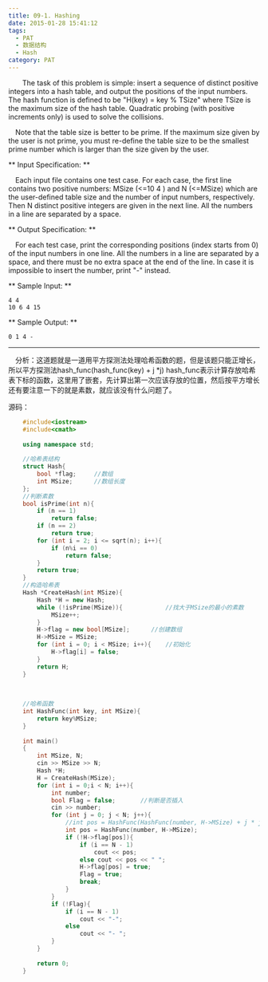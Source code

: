 ```yaml
---
title: 09-1. Hashing
date: 2015-01-28 15:41:12
tags: 
  - PAT
  - 数据结构
  - Hash
category: PAT
---
```


&emsp;&emsp;The task of this problem is simple: insert a sequence of distinct positive integers into a hash table, and output the positions of the input numbers. The hash function is defined to be "H(key) = key % TSize" where TSize is the
maximum size of the hash table. Quadratic probing (with positive increments only) is used to solve the collisions.
<!-- more --> &emsp;Note that the table size is better to be prime. If the maximum size given by the user is not prime, you must re-define the table size to be the smallest prime number which is larger than the size given by the user.

** Input Specification: **

&emsp;Each input file contains one test case. For each case, the first line contains two positive numbers: MSize (<=10  4  ) and N (<=MSize) which are the user-defined table size and the number of input numbers, respectively. Then N distinct positive integers are given in the next line. All the numbers in a line are separated by a space.

** Output Specification: **

&emsp;For each test case, print the corresponding positions (index starts from 0) of the input numbers in one line. All the numbers in a line are separated by a space, and there must be no extra space at the end of the line. In case it is impossible to insert the number, print "-" instead.

** Sample Input: **
    
    
    4 4
    10 6 4 15
    

** Sample Output: **
    
    
    0 1 4 -
    

* * *

&emsp;分析：这道题就是一道用平方探测法处理哈希函数的题，但是该题只能正增长，所以平方探测法hash_func(hash_func(key) + j *j)  hash_func表示计算存放哈希表下标的函数，这里用了嵌套，先计算出第一次应该存放的位置，然后按平方增长还有要注意一下的就是素数，就应该没有什么问题了。

源码：

    
```C++    
    #include<iostream>
    #include<cmath>
    
    using namespace std;
    
    //哈希表结构
    struct Hash{
    	bool *flag;		//数组
    	int MSize;		//数组长度
    };
    //判断素数
    bool isPrime(int n){
    	if (n == 1)
    		return false;
    	if (n == 2)
    		return true;
    	for (int i = 2; i <= sqrt(n); i++){
    		if (n%i == 0)
    			return false;
    	}
    	return true;
    }
    //构造哈希表
    Hash *CreateHash(int MSize){
    	Hash *H = new Hash;
    	while (!isPrime(MSize)){			//找大于MSize的最小的素数
    		MSize++;
    	}
    	H->flag = new bool[MSize];		//创建数组
    	H->MSize = MSize;
    	for (int i = 0; i < MSize; i++){	//初始化
    		H->flag[i] = false;
    	}
    	return H;
    }
    
    
    
    //哈希函数
    int HashFunc(int key, int MSize){
    	return key%MSize;
    }
    
    int main()
    {
    	int MSize, N;
    	cin >> MSize >> N;
    	Hash *H;
    	H = CreateHash(MSize);
    	for (int i = 0;i < N; i++){
    		int number;
    		bool Flag = false;       //判断是否插入
    		cin >> number;
    		for (int j = 0; j < N; j++){
    			//int pos = HashFunc(HashFunc(number, H->MSize) + j * j, H->MSize);
    			int pos = HashFunc(number, H->MSize);
    			if (!H->flag[pos]){
    				if (i == N - 1)
    					cout << pos;
    				else cout << pos << " ";			
    				H->flag[pos] = true;
    				Flag = true;
    				break;
    			}
    		}
    		if (!Flag){
    			if (i == N - 1)
    				cout << "-";
    			else
    				cout << "- ";
    		}
    	}
    
    	return 0;
    }

  
```
